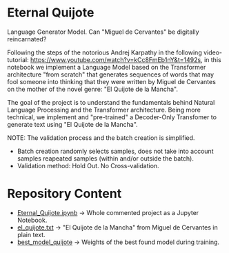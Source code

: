 # Eternal Quijote
Language Generator Model. Can "Miguel de Cervantes" be digitally reincarnated?

Following the steps of the notorious Andrej Karpathy in the following video-tutorial: https://www.youtube.com/watch?v=kCc8FmEb1nY&t=1492s, in this notebook we implement a Language Model based on the Transformer architecture "from scratch" that generates sequences of words that may fool someone into thinking that they were written by Miguel de Cervantes on the mother of the novel genre: "El Quijote de la Mancha". 

The goal of the project is to understand the fundamentals behind Natural Language Processing and the Transformer architecture. Being more technical, we implement and "pre-trained" a Decoder-Only Transfomer to generate text using "El Quijote de la Mancha".

NOTE: The validation process and the batch creation is simplified.
- Batch creation randomly selects samples, does not take into account samples reapeated samples (within and/or outside the batch).
- Validation method: Hold Out. No Cross-validation.

# Repository Content
- [Eternal_Quijote.ipynb](Eternal_Quijote.ipynb) → Whole commented project as a Jupyter Notebook.
- [el_quijote.txt](el_quijote.txt) → "El Quijote de la Mancha" from Miguel de Cervantes in plain text.
- [best_model_quijote](best_model_quijote) → Weights of the best found model during training.
